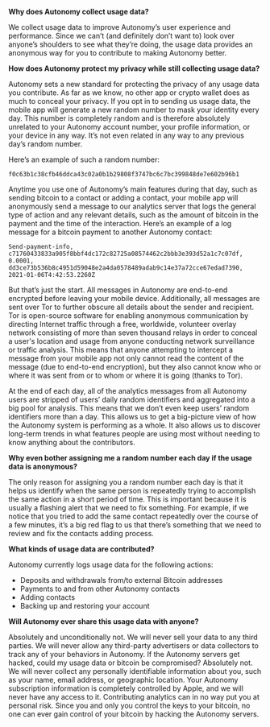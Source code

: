 **Why does Autonomy collect usage data?**

We collect usage data to improve Autonomy’s user experience and performance. Since we can’t (and definitely don’t want to) look over anyone’s shoulders to see what they’re doing, the usage data provides an anonymous way for you to contribute to making Autonomy better. 

**How does Autonomy protect my privacy while still collecting usage data?**

Autonomy sets a new standard for protecting the privacy of any usage data you contribute. As far as we know, no other app or crypto wallet does as much to conceal your privacy. 
If you opt in to sending us usage data, the mobile app will generate a new random number to mask your identity every day. This number is completely random and is therefore absolutely unrelated to your Autonomy account number, your profile information, or your device in any way. It’s not even related in any way to any previous day’s random number. 

Here’s an example of such a random number:
```
f0c63b1c38cfb46ddca43c02a0b1b29808f3747bc6c7bc399848de7e602b96b1
```

Anytime you use one of Autonomy’s main features during that day, such as sending bitcoin to a contact or adding a contact, your mobile app will anonymously send a message to our analytics server that logs the general type of action and any relevant details, such as the amount of bitcoin in the payment and the time of the interaction. 
Here’s an example of a log message for a bitcoin payment to another Autonomy contact: 

`
Send-payment-info, c71760433833a905f8bbf4dc172c82725a08574462c2bbb3e393d52a1c7c07df,		0.0001,	dd3ce73b536b8c4951d59048e2a4da0578489adab9c14e37a72cce67edad7390,	2021-01-06T4:42:53.2260Z
`

But that’s just the start. All messages in Autonomy are end-to-end encrypted before leaving your mobile device. Additionally, all messages are sent over Tor to further obscure all details about the sender and recipient. Tor is open-source software for enabling anonymous communication by directing Internet traffic through a free, worldwide, volunteer overlay network consisting of more than seven thousand relays in order to conceal a user's location and usage from anyone conducting network surveillance or traffic analysis. This means that anyone attempting to intercept a message from your mobile app not only cannot read the content of the message (due to end-to-end encryption), but they also cannot know who or where it was sent from or to whom or where it is going (thanks to Tor).

At the end of each day, all of the analytics messages from all Autonomy users are stripped of users’ daily random identifiers and aggregated into a big pool for analysis. This means that we don’t even keep users’ random identifiers more than a day. This allows us to get a big-picture view of how the Autonomy system is performing as a whole. It also allows us to discover long-term trends in what features people are using most without needing to know anything about the contributors. 

**Why even bother assigning me a random number each day if the usage data is anonymous?**

The only reason for assigning you a random number each day is that it helps us identify when the same person is repeatedly trying to accomplish the same action in a short period of time. This is important because it is usually a flashing alert that we need to fix something. For example, if we notice that you tried to add the same contact repeatedly over the course of a few minutes, it’s a big red flag to us that there’s something that we need to review and fix the contacts adding process.

**What kinds of usage data are contributed?**

Autonomy currently logs usage data for the following actions: 
- Deposits and withdrawals from/to external Bitcoin addresses
- Payments to and from other Autonomy contacts
- Adding contacts
- Backing up and restoring your account

**Will Autonomy ever share this usage data with anyone?**

Absolutely and unconditionally not. We will never sell your data to any third parties. We will never allow any third-party advertisers or data collectors to track any of your behaviors in Autonomy. 
If the Autonomy servers get hacked, could my usage data or bitcoin be compromised? 
Absolutely not. We will never collect any personally identifiable information about you, such as your name, email address, or geographic location. Your Autonomy subscription information is completely controlled by Apple, and we will never have any access to it. Contributing analytics can in no way put you at personal risk. Since you and only you control the keys to your bitcoin, no one can ever gain control of your bitcoin by hacking the Autonomy servers. 
